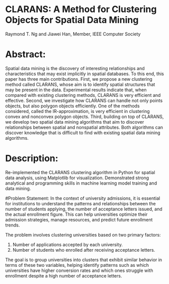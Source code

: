 # CLARANS: A Method for Clustering Objects for Spatial Data Mining
Raymond T. Ng and Jiawei Han, Member, IEEE Computer Society

# Abstract: 
Spatial data mining is the discovery of interesting relationships and characteristics that may exist implicitly in spatial
databases. To this end, this paper has three main contributions. First, we propose a new clustering method called CLARANS, whose
aim is to identify spatial structures that may be present in the data. Experimental results indicate that, when compared with existing
clustering methods, CLARANS is very efficient and effective. Second, we investigate how CLARANS can handle not only points
objects, but also polygon objects efficiently. One of the methods considered, called the IR-approximation, is very efficient in clustering
convex and nonconvex polygon objects. Third, building on top of CLARANS, we develop two spatial data mining algorithms that aim to
discover relationships between spatial and nonspatial attributes. Both algorithms can discover knowledge that is difficult to find with
existing spatial data mining algorithms.

# Description: 
Re-implemented the CLARANS clustering algorithm in Python for spatial data analysis, using Matplotlib for visualization.
Demonstrated strong analytical and programming skills in machine learning model training and data mining.

#Problem Statement:
In the context of university admissions, it is essential for institutions to understand the patterns and relationships between the number of students applying, the number of acceptance letters issued, and the actual enrollment figure. This can help universities optimize their admission strategies, manage resources, and predict future enrollment trends.

The problem involves clustering universities based on two primary factors:
1. Number of applications accepted by each university.
2. Number of students who enrolled after receiving acceptance letters.

The goal is to group universities into clusters that exhibit similar behavior in terms of these two variables, helping identify patterns such as which universities have higher conversion rates and which ones struggle with enrollment despite a high number of acceptance letters.


